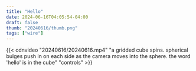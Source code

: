 ```yaml
---
title: "Hello"
date: 2024-06-16T04:05:54-04:00
draft: false
thumb: "20240616/thumb.png"
tags: ["wire"]
---
```


{{< cdnvideo "20240616/20240616.mp4" "a gridded cube spins. spherical bulges push in on each side as the camera moves into the sphere. the word 'hello' is in the cube" "controls" >}}
